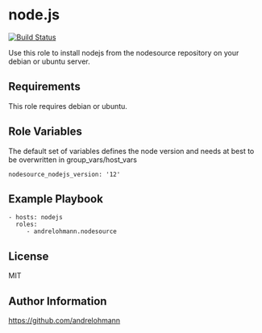 node.js
=======

[![Build Status](https://travis-ci.org/andrelohmann/ansible-role-nodesource.svg?branch=master)](https://travis-ci.org/andrelohmann/ansible-role-nodesource)

Use this role to install nodejs from the nodesource repository on your debian or ubuntu server.

Requirements
------------

This role requires debian or ubuntu.

Role Variables
--------------

The default set of variables defines the node version and needs at best to be overwritten in group_vars/host_vars

    nodesource_nodejs_version: '12'

Example Playbook
----------------

    - hosts: nodejs
      roles:
         - andrelohmann.nodesource

License
-------

MIT

Author Information
------------------

https://github.com/andrelohmann
